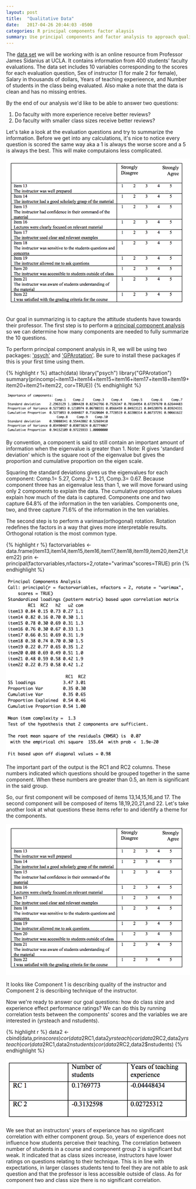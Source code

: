 ```yaml
---
layout: post
title:  "Qualitative Data"
date:   2017-04-26 20:44:03 -0500
categories: R principal components factor alaysis 
summary: Use principal components and factor analysis to approach qualitative data.  
---
```


The [data set](/assets/factor/Faculty.csv) we will be working with is an online resource from Professor James Sidanius at UCLA. It contains information from 400 students' faculty evaluations. The data set includes 10 variables corresponding to the scores for each evaluation question, Sex of instructor (1 for male 2 for female), Salary in thousands of dollars, Years of teaching experieence, and Number of students in the class being evaluated. Also make a note that the data is clean and has no missing entries. 

By the end of our analysis we'd like to be able to answer two questions:
1. Do faculty with more experience receive better reviews?
2. Do faculty with smaller class sizes receive better reviews?

Let's take a look at the evaluation questions and try to summarize the information. Before we get into any calculations, it's nice to notice every question is scored the same way aka a 1 is always the worse score and a 5 is always the best. This will make computaions less complicated. 

![evaluation](/assets/factor/survey.png)

Our goal in summarizing is to capture the attitude students have towards their professor. The first step is to perform a [principal component analysis](https://en.wikipedia.org/wiki/Principal_component_analysis) so we can determine how many components are needed to fully summarize the 10 questions. 

To perform principal component analysis in R, we will be using two packages: ['psych'](https://cran.r-project.org/web/packages/psych/index.html) and ['GPArotation'](https://cran.r-project.org/web/packages/GPArotation/index.html). Be sure to install these packages if this is your first time using them. 

{% highlight r %}
attach(data)
library("psych")
library("GPArotation")
summary(princomp(~item13+item14+item15+item16+item17+item18+item19+item20+item21+item22, cor=TRUE))
{% endhighlight %}
 
 ![output](/assets/factor/1.png)

By convention, a component is said to still contain an important amount of information when the eigenvalue is greater than 1. Note: R gives 'standard deviation' which is the square root of the eigenvalue but gives the proportion and cumulative proportion on the eigen scale.

Squaring the standard deviations gives us the eigenvalues for each component: Comp.1= 5.27, Comp.2= 1.21, Comp.3= 0.67.
Because component three has an eigenvalue less than 1, we will move forward using only 2 components to explain the data. The cumulative proportion values explain how much of the data is captured. Components one and two capture 64.8% of the information in the ten variables. Components one, two, and three capture 71.6% of the information in the ten variables. 

The second step is to perform a varimax(orthogonal) rotation. Rotation redefines the factors in a way that gives more interpretable results. Orthogonal rotation is the most common type.

{% highlight r %}
factorvariables <- data.frame(item13,item14,item15,item16,item17,item18,item19,item20,item21,item22)
prin <- principal(factorvariables,nfactors=2,rotate="varimax"scores=TRUE)
prin
{% endhighlight %}

![output](/assets/factor/2.png)

The important part of the output is the RC1 and RC2 columns. These numbers indicated which questions should be grouped together in the same component. When these numbers are greater than 0.5, an item is significant in the said group.  

So, our first component will be composed of items 13,14,15,16,and 17. The second component will be composed of items 18,19,20,21,and 22. Let's take another look at what questions these items refer to and identify a theme for the components. 

![survey](/assets/factor/survey.png) 

It looks like Component 1 is describing quality of the instructor and Component 2 is describing technique of the instructor. 

Now we're ready to answer our goal questions: how do class size and experience effect performance ratings? We can do this by running correlation tests between the components' scores and the variables we are interested in (yrsteach and nstudents). 

{% highlight r %}
data2 <- cbind(data,prin$scores)
cor(data2$RC1,data2$yrsteach)
cor(data2$RC2,data2$yrsteach)
cor(data2$RC1,data2$nstudents)
cor(data2$RC2,data2$nstudents)
{% endhighlight %}

![output](/assets/factor/3.png)

We see that an instructors' years of experiance has no significant correlation with either component group. So, years of experience does not influence how students perceive their teaching. The correlation between number of students in a course and component group 2 is significant but weak. It indicated that as class sizes increase, instructors have lower ratings on questions relating to their technique. This is in line with expectations, in larger classes students tend to feel they are not able to ask question and that the professor is less accessible outside of class. As for component two and class size there is no significant correlation. 
